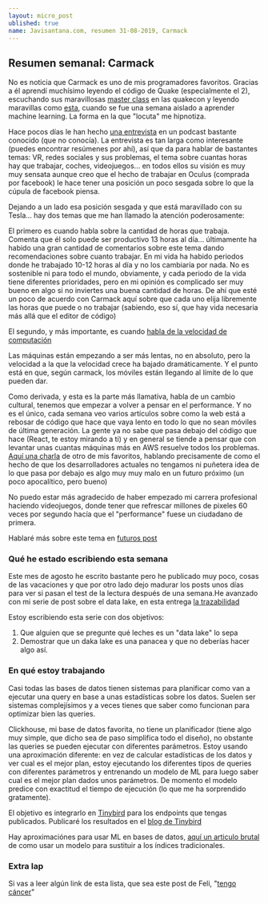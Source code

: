 ```yaml
---
layout: micro_post
ublished: true
name: Javisantana.com, resumen 31-08-2019, Carmack
---
```


## Resumen semanal: Carmack

No es noticia que Carmack es uno de mis programadores favoritos. Gracias a él aprendí muchísimo
leyendo el código de Quake (especialmente el 2), escuchando sus maravillosas [master class](https://www.youtube.com/watch?v=IyUgHPs86XM) en las
quakecon y leyendo maravillas como [esta](https://www.reddit.com/r/MachineLearning/comments/82mqtw/d_john_carmacks_1week_experience_learning_neural/), cuando se fue una semana aislado a aprender machine learning. La forma en la que "locuta" me hipnotiza.

Hace pocos días le han hecho [una entrevista](https://www.youtube.com/watch?v=udlMSe5-zP8) en un podcast bastante conocido (que no conocía). La entrevista es tan larga como interesante (puedes encontrar resúmenes por ahí), así que da para hablar de bastantes temas: VR, redes sociales y sus problemas, el tema sobre cuantas horas hay que trabajar, coches, videojuegos... en todos ellos su visión es muy muy sensata aunque creo que el hecho de trabajar en Oculus (comprada por facebook) le hace tener una posición un poco sesgada sobre lo que la cúpula de facebook piensa. 

Dejando a un lado esa posición sesgada y que está maravillado con su Tesla... hay dos temas que me
han llamado la atención poderosamente:

El primero es cuando habla sobre la cantidad de horas que trabaja. Comenta que él solo puede ser
productivo 13 horas al día... últimamente ha habido una gran cantidad de comentarios sobre este tema
dando recomendaciones sobre cuanto trabajar. En mi vida ha habido periodos donde he trabajado 10-12
horas al día y no los cambiaría por nada. No es sostenible ni para todo el mundo, obviamente, y cada periodo de la vida tiene diferentes prioridades, pero en mi opinión es complicado ser muy bueno en algo si no inviertes una buena cantidad de horas. De ahí que esté un poco de acuerdo con Carmack aquí sobre que cada uno elija libremente las horas que puede o no trabajar (sabiendo, eso sí, que hay vida necesaria más allá que el editor de código)

El segundo, y más importante, es cuando [habla de la velocidad de computación](https://youtu.be/udlMSe5-zP8?t=3830)

Las máquinas están empezando a ser más lentas, no en absoluto, pero la velocidad a la que la
velocidad crece ha bajado dramáticamente. Y el punto está en que, según carmack, los móviles están
llegando al límite de lo que pueden dar.

Como derivada, y esta es la parte más llamativa, habla de un cambio cultural, tenemos que empezar a
volver a pensar en el performance. Y no es el único, cada semana veo varios artículos sobre como la
web está a rebosar de código que hace que vaya lento en todo lo que no sean móviles de última
generación. La gente ya no sabe que pasa debajo del código que hace (React, te estoy mirando a ti) y
en general se tiende a pensar que con levantar unas cuantas máquinas más en AWS resuelve todos los
problemas. [Aquí una charla](https://www.youtube.com/watch?v=pW-SOdj4Kkk) de otro de mis favoritos, hablando precisamente de como el hecho de que los
desarrolladores actuales no tengamos ni puñetera idea de lo que pasa por debajo es algo muy muy malo
en un futuro próximo (un poco apocalítico, pero bueno)

No puedo estar más agradecido de haber empezado mi carrera profesional haciendo videojuegos, donde
tener que refrescar millones de pixeles 60 veces por segundo hacía que el "performance" fuese un
ciudadano de primera.

Hablaré más sobre este tema en [futuros post](http://javisantana.com/micro/)


### Qué he estado escribiendo esta semana

Este mes de agosto he escrito bastante pero he publicado muy poco, cosas de las vacaciones y que por
otro lado dejo madurar los posts unos días para ver si pasan el test de la lectura después de una
semana.He avanzado con mi serie de post
sobre el data lake, en esta entrega [la trazabilidad](http://javisantana.com/micro/2019-08-28-data-lake-VI-trazabilidad.l)

Estoy escribiendo esta serie con dos objetivos: 
1) Que alguien que se pregunte qué leches es un "data lake" lo sepa
2) Demostrar que un daka lake es una panacea y que no deberías hacer algo así.

### En qué estoy trabajando

Casi todas las bases de datos tienen sistemas para planificar como van a ejecutar una query en base
a unas estadísticas sobre los datos. Suelen ser sistemas complejísimos y a veces tienes que saber
como funcionan para optimizar bien las queries.

Clickhouse, mi base de datos favorita, no tiene un planificador (tiene algo muy simple, que dicho sea de paso simplifica todo el diseño), no obstante las queries se pueden ejecutar con diferentes
parámetros. Estoy usando una aproximación diferente: en vez de calcular estadísticas de los datos y
ver cual es el mejor plan, estoy ejecutando los diferentes tipos de queries con diferentes parámetros y entrenando un modelo de ML para luego saber cual es el mejor plan dados unos parámetros. De momento el modelo predice con exactitud el tiempo de ejecución (lo que me ha sorprendido gratamente).

El objetivo es integrarlo en [Tinybird](https://tinybird.co/) para los endpoints que tengas publicados. Publicaré los resultados en el [blog de Tinybird](https://blog.tinybird.co/)

Hay aproximaciónes para usar ML en bases de datos, [aquí un articulo brutal](https://ai.google/research/pubs/pub46518) de como usar un modelo para
sustituir a los índices tradicionales.

### Extra lap

Si vas a leer algún link de esta lista, que sea este post de Feli, "[tengo cáncer](https://medium.com/@felipecasajus/tengo-cancer-bceee81e75a)"
